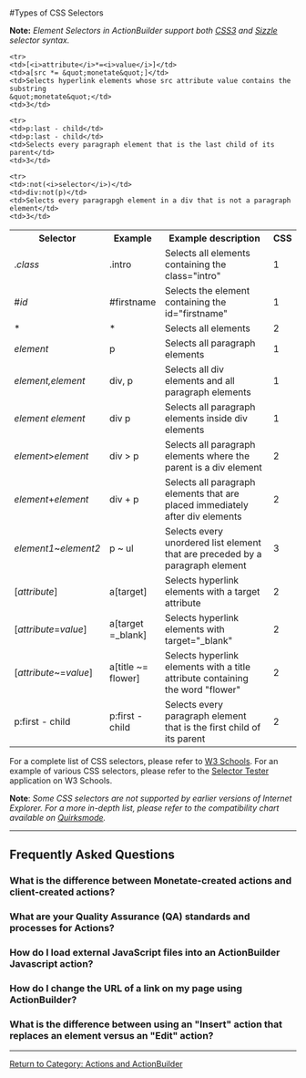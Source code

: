 <div id="monetate-product" data-products="interact mayberry">&nbsp;</div>

#Types of CSS Selectors

**Note:** *Element Selectors in ActionBuilder support both
[CSS3](http://www.w3.org/TR/css3-selectors/#selectors) and
[Sizzle](https://github.com/jquery/sizzle/wiki/Sizzle-Documentation#selectors)
selector syntax.*

<table>
  <tr>
    <th style="width:22%">Selector</th>
    <th style="width:17%">Example</th>
    <th style="width:56%">Example description</th>
    <th>CSS</th>
  </tr>
	<tr>
    <td>.<i>class</i></td>
    <td class="notranslate">.intro</td>
    <td>Selects all elements containing the class=&quot;intro&quot;</td>
    <td>1</td>
  </tr>
	<tr>
    <td>#<i>id</i></td>
    <td class="notranslate">#firstname</td>
    <td>Selects the element containing the id=&quot;firstname&quot;</td>
    <td>1</td>
  </tr>  <tr>
    <td>*</td>
    <td class="code notranslate">*</td>
    <td>Selects all elements</td>
    <td>2</td>
  </tr>
  <tr>
    <td><i>element</i></td>
    <td class="notranslate">p</td>
    <td>Selects all paragraph elements</td>
    <td>1</td>
  </tr>
  <tr>
    <td><i>element,element</i></td>
    <td class="notranslate">div, p</td>
    <td>Selects all div elements and all paragraph elements</td>
    <td>1</td>
  </tr>
  <tr>
    <td><i>element</i> <i>element</i></td>
    <td class="notranslate">div p</td>
    <td>Selects all paragraph elements inside div elements</td>
    <td>1</td>
  </tr>
  <tr>
    <td><i>element</i>&gt;<i>element</i></td>
    <td class="notranslate">div &gt; p</td>
    <td>Selects all paragraph elements where the parent is a div element</td>
    <td>2</td>
  </tr>
  <tr>
    <td><i>element</i>+<i>element</i></td>
    <td class="notranslate">div + p</td>
    <td>Selects all paragraph elements that are placed immediately after div elements</td>
    <td>2</td>
  </tr>
	<tr>
    <td><i>element1</i>~<i>element2</i></td>
    <td>p ~ ul</td>
    <td>Selects every unordered list element that are preceded by a paragraph element</td>
    <td>3</td>
  </tr>
	<tr>
    <td>[<i>attribute</i>]</td>
    <td class="notranslate">a[target]</td>
    <td>Selects hyperlink elements with a target attribute</td>
    <td>2</td>
  </tr>
	<tr>
    <td>[<i>attribute</i>=<i>value</i>]</td>
    <td class="notranslate">a[target =_blank]</td>
    <td>Selects hyperlink elements with target=&quot;_blank&quot;</td>
    <td>2</td>
  </tr>
	<tr>
    <td>[<i>attribute</i>~=<i>value</i>]</td>
    <td class="notranslate">a[title ~= flower]</td>
    <td>Selects hyperlink elements with a title attribute containing the word &quot;flower&quot;</td>
    <td>2</td>
  </tr>
	
	<tr>
    <td>[<i>attribute</i>*=<i>value</i>]</td>
    <td>a[src *= &quot;monetate&quot;]</td>
    <td>Selects hyperlink elements whose src attribute value contains the substring 
	&quot;monetate&quot;</td>
    <td>3</td>
  </tr>

  <tr>
    <td>p:first - child</td>
    <td class="notranslate">p:first - child</td>
    <td>Selects every paragraph element that is the first child of its parent</td>
    <td>2</td>
  </tr>
	
	<tr>
    <td>p:last - child</td>
    <td>p:last - child</td>
    <td>Selects every paragraph element that is the last child of its parent</td>
    <td>3</td>
  </tr>
	
	<tr>
    <td>:not(<i>selector</i>)</td>
    <td>div:not(p)</td>
    <td>Selects every paragrapgh element in a div that is not a paragraph element</td>
    <td>3</td>
  </tr>

</table>

For a complete list of <a data-tooltip-large="">CSS</a> selectors, please refer to [W3 Schools](http://www.w3schools.com/cssref/css_selectors.asp). For an example of various CSS selectors, please refer to the [Selector Tester](http://www.w3schools.com/cssref/trysel.asp) application on W3 Schools.

**Note**: *Some CSS selectors are not supported by earlier versions of Internet Explorer. For a more in-depth list, please refer to the compatibility chart available on [Quirksmode](http://www.quirksmode.org/css/selectors/).*

<p><hr />
<h2>Frequently Asked Questions&nbsp;</h2>
<h3 class="faq">What is the difference between Monetate-created actions and client-created actions?</h3>
<h3 class="faq">What are your Quality Assurance (QA) standards and processes for Actions?</h3>
<h3 class="faq">How do I load external JavaScript files into an ActionBuilder Javascript action?</h3>
<h3 class="faq">How do I change the URL of a link on my page using ActionBuilder?</h3>
<h3 class="faq">What is the difference between using an "Insert" action that replaces an element versus an "Edit" action?</h3>
<hr />
<p><a style="background-color: #ffffff;" href="/hc/en-us/sections/200334758-Actions-ActionBuilder">Return to Category: Actions and ActionBuilder</a></p></p>

